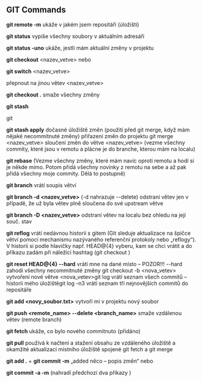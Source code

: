 ## GIT Commands

**git remote -m** 
ukáže v jakém jsem repositáři (úložišti) </p>

**git status**
vypíše všechny soubory v aktuálním adresáři </p>

**git status -uno**
ukáže, jestli mám aktuální změny v projektu </p>

**git checkout** <nazev_vetve>
nebo </p>

**git switch** <nazev_vetve> </p>
přepnout na jinou větev <nazev_vetve> </p>

**git checkout .**
smaže všechny změny </p>

**git stash** </p>git

**git stash apply** 
dočasné úložiště změn (použití před git merge, když mám nějaké
necommitnuté změny) přiřazení změn do projektu git merge <nazev_vetve> sloučení změn do větve <nazev_vetve>
(vezme všechny commity, které jsou v remotu a plácne je do branche, kterou mám na localu)

**git rebase**
(Vezme všechny změny, které mám navíc oproti remotu a hodí si je někde mimo. Potom přidá všechny novinky z remotu na sebe a až pak přidá všechny moje commity. Dělá to postupně) </p>

**git branch**
vrátí soupis větví </p>

**git branch -d <nazev_vetve>**
(-d nahrazuje --delete) odstraní větev jen v případě, že už byla větev plně sloučena do své upstream větve 

**git branch -D <nazev_vetve>**
odstraní větev na localu bez ohledu na její souč. stav </p>

**git reflog**
vrátí nedávnou historii s gitem (Git sleduje aktualizace na špičce větví pomocí mechanismu nazývaného referenční protokoly nebo „reflogy“). V historii si podle hlavičky např. HEAD@{4} vyberu, kam se chci vrátit a do příkazu zadám při náležící hashtag (git checkout <hashtag>)

**git reset HEAD@{4} --hard**
vrátí mne na dané místo – POZOR!!! --hard zahodí všechny necommitnuté změny git checkout -b <nova_vetev> vytvoření nové větve <nova_vetev>git log vrátí seznam všech commitů – historii mého úložištěgit log -n3 vrátí seznam tří nejnovějších commitů do repositáře </p>

**git add <novy_soubor.txt>**
vytvoří mi v projektu nový soubor </p>

**git push <remote_name> --delete <branch_name>**
smaže vzdálenou větev (remote branch) </p>

**git fetch**
ukáže, co bylo nového commitnuto (přidáno) </p>

**git pull**
používá k načtení a stažení obsahu ze vzdáleného úložiště a okamžité aktualizaci místního úložiště spojené git fetch a git merge

**git add .** + **git commit -m**
„added něco – popis změn“ nebo

**git commit -a -m**
(nahradí předchozí dva příkazy ) </p>
